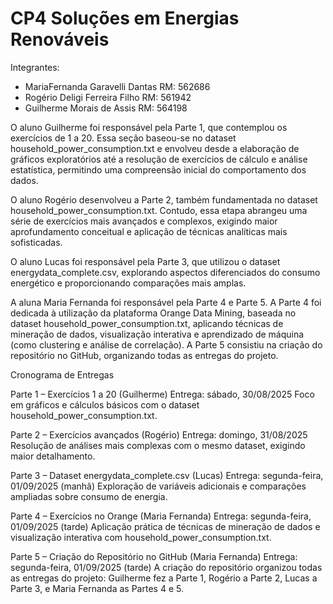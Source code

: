 # CP4 Soluções em Energias Renováveis

Integrantes:
- MariaFernanda Garavelli Dantas RM: 562686
- Rogério Deligi Ferreira Filho RM: 561942
- Guilherme Morais de Assis  RM: 564198

O aluno Guilherme foi responsável pela Parte 1, que contemplou os exercícios de 1 a 20. Essa seção baseou-se no dataset household_power_consumption.txt e envolveu desde a elaboração de gráficos exploratórios até a resolução de exercícios de cálculo e análise estatística, permitindo uma compreensão inicial do comportamento dos dados.

O aluno Rogério desenvolveu a Parte 2, também fundamentada no dataset household_power_consumption.txt. Contudo, essa etapa abrangeu uma série de exercícios mais avançados e complexos, exigindo maior aprofundamento conceitual e aplicação de técnicas analíticas mais sofisticadas.

O aluno Lucas foi responsável pela Parte 3, que utilizou o dataset energydata_complete.csv, explorando aspectos diferenciados do consumo energético e proporcionando comparações mais amplas.

A aluna Maria Fernanda foi responsável pela Parte 4 e Parte 5. A Parte 4 foi dedicada à utilização da plataforma Orange Data Mining, baseada no dataset household_power_consumption.txt, aplicando técnicas de mineração de dados, visualização interativa e aprendizado de máquina (como clustering e análise de correlação). A Parte 5 consistiu na criação do repositório no GitHub, organizando todas as entregas do projeto.

Cronograma de Entregas

Parte 1 – Exercícios 1 a 20 (Guilherme)
Entrega: sábado, 30/08/2025
Foco em gráficos e cálculos básicos com o dataset household_power_consumption.txt.

Parte 2 – Exercícios avançados (Rogério)
Entrega: domingo, 31/08/2025
Resolução de análises mais complexas com o mesmo dataset, exigindo maior detalhamento.

Parte 3 – Dataset energydata_complete.csv (Lucas)
Entrega: segunda-feira, 01/09/2025 (manhã)
Exploração de variáveis adicionais e comparações ampliadas sobre consumo de energia.

Parte 4 – Exercícios no Orange (Maria Fernanda)
Entrega: segunda-feira, 01/09/2025 (tarde)
Aplicação prática de técnicas de mineração de dados e visualização interativa com household_power_consumption.txt.

Parte 5 – Criação do Repositório no GitHub (Maria Fernanda)
Entrega: segunda-feira, 01/09/2025 (tarde)
A criação do repositório organizou todas as entregas do projeto: Guilherme fez a Parte 1, Rogério a Parte 2, Lucas a Parte 3, e Maria Fernanda as Partes 4 e 5.
